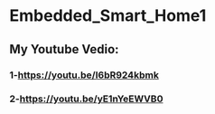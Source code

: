 # Embedded_Smart_Home1
## My Youtube Vedio:
### 1-https://youtu.be/I6bR924kbmk
### 2-https://youtu.be/yE1nYeEWVB0
